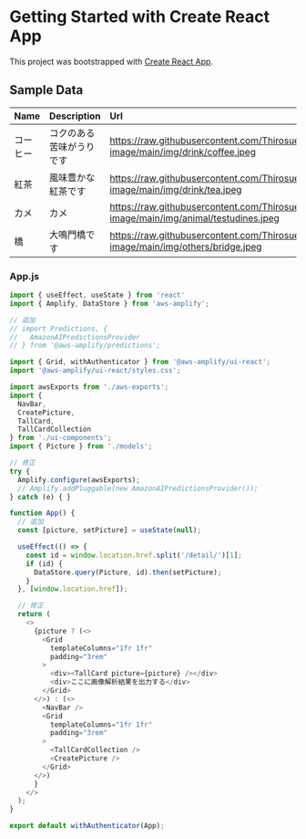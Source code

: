 # Getting Started with Create React App

This project was bootstrapped with [Create React App](https://github.com/facebook/create-react-app).

## Sample Data

| Name | Description | Url |
|:-----------|:------------|:------------|
| コーヒー      | コクのある苦味がうりです   |https://raw.githubusercontent.com/Thirosue/hosting-image/main/img/drink/coffee.jpeg         |
| 紅茶   | 風味豊かな紅茶です   |https://raw.githubusercontent.com/Thirosue/hosting-image/main/img/drink/tea.jpeg         |
| カメ      | カメ   |https://raw.githubusercontent.com/Thirosue/hosting-image/main/img/animal/testudines.jpeg         |
| 橋   | 大鳴門橋です   |https://raw.githubusercontent.com/Thirosue/hosting-image/main/img/others/bridge.jpeg         |

### App.js

```javascript
import { useEffect, useState } from 'react'
import { Amplify, DataStore } from 'aws-amplify';

// 追加
// import Predictions, {
//   AmazonAIPredictionsProvider
// } from '@aws-amplify/predictions';

import { Grid, withAuthenticator } from '@aws-amplify/ui-react';
import '@aws-amplify/ui-react/styles.css';

import awsExports from './aws-exports';
import {
  NavBar,
  CreatePicture,
  TallCard,
  TallCardCollection
} from './ui-components';
import { Picture } from './models';

// 修正
try {
  Amplify.configure(awsExports);
  // Amplify.addPluggable(new AmazonAIPredictionsProvider());
} catch (e) { }

function App() {
  // 追加
  const [picture, setPicture] = useState(null);

  useEffect(() => {
    const id = window.location.href.split('/detail/')[1];
    if (id) {
      DataStore.query(Picture, id).then(setPicture);
    }
  }, [window.location.href]);

  // 修正
  return (
    <>
      {picture ? (<>
        <Grid
          templateColumns="1fr 1fr"
          padding="3rem"
        >
          <div><TallCard picture={picture} /></div>
          <div>ここに画像解析結果を出力する</div>
        </Grid>
      </>) : (<>
        <NavBar />
        <Grid
          templateColumns="1fr 1fr"
          padding="3rem"
        >
          <TallCardCollection />
          <CreatePicture />
        </Grid>
      </>)
      }
    </>
  );
}

export default withAuthenticator(App);
```
